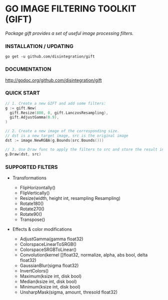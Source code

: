 # GO IMAGE FILTERING TOOLKIT (GIFT)

*Package gift provides a set of useful image processing filters.*


### INSTALLATION / UPDATING

    go get -u github.com/disintegration/gift
  


### DOCUMENTATION

http://godoc.org/github.com/disintegration/gift
  


### QUICK START

```go
// 1. Create a new GIFT and add some filters:
g := gift.New(
  gift.Resize(800, 0, gift.LanczosResampling),
  gift.AdjustGamma(0.9),
)

// 2. Create a new image of the corresponding size.
// dst is a new target image, src is the original image
dst := image.NewRGBA(g.Bounds(src.Bounds()))

// 3. Use Draw func to apply the filters to src and store the result in dst:
g.Draw(dst, src)
``` 


### SUPPORTED FILTERS

+ Transformations

    - FlipHorizontally()
    - FlipVertically()
    - Resize(width, height int, resampling Resampling)
    - Rotate180()
    - Rotate270()
    - Rotate90()
    - Transpose()
    
+ Effects & color modifications

    - AdjustGamma(gamma float32)
    - ColorspaceLinearToSRGB()
    - ColorspaceSRGBToLinear()
    - Convolution(kernel []float32, normalize, alpha, abs bool, delta float32)
    - GaussianBlur(sigma float32)
    - InvertColors()
    - Maximum(ksize int, disk bool)
    - Median(ksize int, disk bool)
    - Minimum(ksize int, disk bool)
    - UnsharpMask(sigma, amount, thresold float32)

